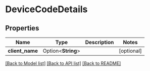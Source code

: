 # DeviceCodeDetails

## Properties

Name | Type | Description | Notes
------------ | ------------- | ------------- | -------------
**client_name** | Option<**String**> |  | [optional]

[[Back to Model list]](../README.md#documentation-for-models) [[Back to API list]](../README.md#documentation-for-api-endpoints) [[Back to README]](../README.md)


